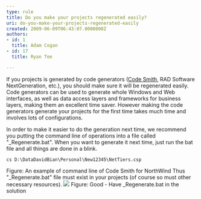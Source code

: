 ```yaml
---
type: rule
title: Do you make your projects regenerated easily?
uri: do-you-make-your-projects-regenerated-easily
created: 2009-06-09T06:43:07.0000000Z
authors:
- id: 1
  title: Adam Cogan
- id: 17
  title: Ryan Tee

---
```


 If you projects is generated by code generators ([Code Smith](http&#58;//www.ssw.com.au/ssw/Standards/Developergeneral/netTools.aspx#NetTiers), RAD Software NextGeneration, etc.), you should make sure it will be regenerated easily.<br> 
Code generators can be used to generate whole Windows and Web interfaces, as well as data access layers and frameworks for business layers, making them an excellent time saver. However making the code generators generate your projects for the first time takes much time and involves lots of configurations.

In order to make it easier to do the generation next time, we recommend you putting the command line of operations into a file called "\_Regenerate.bat". When you want to generate it next time, just run the bat file and all things are done in a blink.


```
cs D:\DataDavidBian\Personal\New12345\NetTiers.csp
```

Figure: An example of command line of Code Smith for NorthWind
Thus "\_Regenerate.bat" file must exist in your projects (of course so must other necessary resources).
![](/PublishingImages/RegenerateBat.jpg) Figure: Good - Have \_Regenerate.bat in the solution
